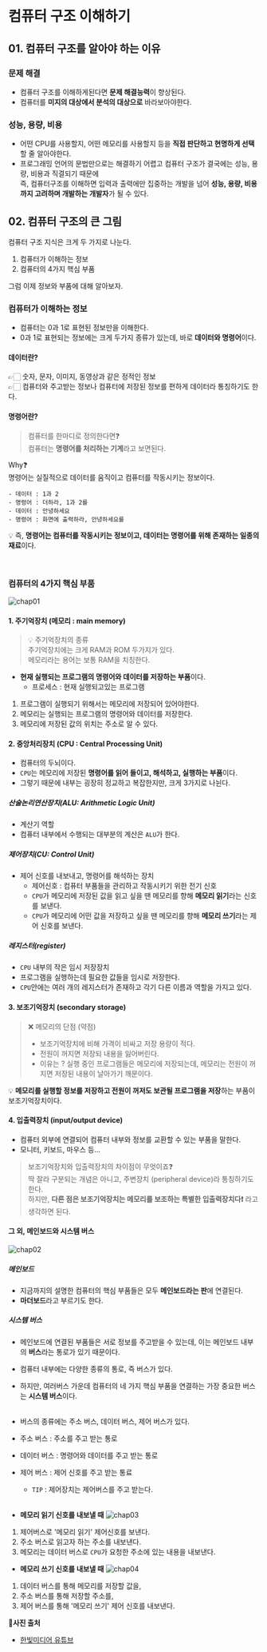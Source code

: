 # 컴퓨터 구조 이해하기

## 01. 컴퓨터 구조를 알아야 하는 이유

### 문제 해결

- 컴퓨터 구조를 이해하게된다면 **문제 해결능력**이 향상된다.
- 컴퓨터를 **미지의 대상에서 분석의 대상으로** 바라보아야한다.

### 성능, 용량, 비용

- 어떤 CPU를 사용할지, 어떤 메모리를 사용할지 등을 **직접 판단하고 현명하게 선택**할 줄 알아야한다.
- 프로그래밍 언어의 문법만으로는 해결하기 어렵고 컴퓨터 구조가 결국에는 성능, 용량, 비용과 직결되기 때문에</br>
  즉, 컴퓨터구조를 이해하면 입력과 출력에만 집중하는 개발을 넘어 **성능, 용량, 비용까지 고려하며 개발하는 개발자**가 될 수 있다.

## 02. 컴퓨터 구조의 큰 그림

컴퓨터 구조 지식은 크게 두 가지로 나눈다.

1. 컴퓨터가 이해하는 정보
2. 컴퓨터의 4가지 핵심 부품
   </br>

그럼 이제 정보와 부품에 대해 알아보자.

### 컴퓨터가 이해하는 정보

- 컴퓨터는 0과 1로 표현된 정보만을 이해한다.
- 0과 1로 표현되는 정보에는 크게 두가지 종류가 있는데, 바로 **데이터와 명령어**이다.

#### 데이터란?

👉🏻 숫자, 문자, 이미지, 동영상과 같은 정적인 정보</br>
👉🏻 컴퓨터와 주고받는 정보나 컴퓨터에 저장된 정보를 편하게 데이터라 통칭하기도 한다.

#### 명령어란?

> 컴퓨터를 한마디로 정의한다면❓</br>
> 컴퓨터는 **명령어를 처리하는 기계**라고 보면된다.

Why❓</br>
명령어는 실질적으로 데이터를 움직이고 컴퓨터를 작동시키는 정보이다.

```
- 데이터 : 1과 2
- 명령어 : 더하라, 1과 2를
- 데이터 : 안녕하세요
- 명령어 : 화면에 출력하라, 안녕하세요를
```

💡 즉, **명령어는 컴퓨터를 작동시키는 정보이고, 데이터는 명령어를 위해 존재하는 일종의 재료**이다.

</br>

### 컴퓨터의 4가지 핵심 부품

![chap01](../public/chap01/01_chapter.png)

#### 1. 주기억장치 (메모리 : main memory)

> 💡 주기억장치의 종류</br>
> 주기억장치에는 크게 RAM과 ROM 두가지가 있다.</br>
> 메모리라는 용어는 보통 RAM을 치칭한다.

- **현재 실행되는 프로그램의 명령어와 데이터를 저장하는 부품**이다.
  - 프로세스 : 현재 실행되고있는 프로그램

1. 프로그램이 실행되기 위해서는 메모리에 저장되어 있어야한다.
2. 메모리는 실행되는 프로그램의 명령어와 데이터를 저장한다.
3. 메모리에 저장된 값의 위치는 주소로 알 수 있다.

#### 2. 중앙처리장치 (CPU : Central Processing Unit)

- 컴퓨터의 두뇌이다.
- `CPU`는 메모리에 저장된 **명령어를 읽어 들이고, 해석하고, 실행하는 부품**이다.
- 그렇기 때문에 내부는 굉장히 정교하고 복잡한지만, 크게 3가지로 나뉜다.

##### 산술논리연산장치(ALU: Arithmetic Logic Unit)

- 계산기 역할
- 컴퓨터 내부에서 수행되는 대부분의 계산은 `ALU`가 한다.

##### 제어장치(CU: Control Unit)

- 제어 신호를 내보내고, 명령어를 해석하는 장치
  - 제어신호 : 컴퓨터 부품들을 관리하고 작동시키기 위한 전기 신호
  - `CPU`가 메모리에 저장된 값을 읽고 싶을 땐 메모리를 향해 **메모리 읽기**라는 신호를 보낸다.
  - `CPU`가 메모리에 어떤 값을 저장하고 싶을 땐 메모리를 향해 **메모리 쓰기**라는 제어 신호를 보낸다.

##### 레지스터(register)

- `CPU` 내부의 작은 임시 저장장치
- 프로그램을 실행하는데 필요한 값들을 임시로 저장한다.
- `CPU`안에는 여러 개의 레지스터가 존재하고 각기 다른 이름과 역할을 가지고 있다.

#### 3. 보조기억장치 (secondary storage)

> ❌ 메모리의 단점 (약점)
>
> - 보조기억장치에 비해 가격이 비싸고 저장 용량이 적다.
> - 전원이 꺼지면 저장되 내용을 잃어버린다.
> - 이유는 ? 실행 중인 프로그램들은 메모리에 저장되는데, 메모리는 전원이 꺼지면 저장된 내용이 날아가기 깨문이다.

💡 **메모리를 실행할 정보를 저장하고 전원이 꺼저도 보관될 프로그램을 저장**하는 부품이 보조기억장치이다.

#### 4. 입출력장치 (input/output device)

- 컴퓨터 외부에 연결되어 컴퓨터 내부와 정보를 교환할 수 있는 부품을 말한다.
- 모니터, 키보드, 마우스 등...

> 보조기억장치와 입출력장치의 차이점이 무엇이죠❓<br/>
> 딱 잘라 구분되는 개념은 아니고, 주변장치 (peripheral device)라 통칭하기도 한다.<br/>
> 하지만, **다른 점은 보조기억장치는 메모리를 보조하는 특별한 입출력장치다❗️** 라고 생각하면 된다.

#### 그 외, 메인보드와 시스템 버스

![chap02](../public/chap01/02_chapter.png)

##### 메인보드

- 지금까지의 설명한 컴퓨터의 핵심 부품들은 모두 **메인보드라는 판**에 연결된다.
- **마더보드**라고 부르기도 한다.

##### 시스템 버스

- 메인보드에 연결된 부품들은 서로 정보를 주고받을 수 있는데, 이는 메인보드 내부의 **버스**라는 통로가 있기 때문이다.
- 컴퓨터 내부에는 다양한 종류의 통로, 즉 버스가 있다.
- 하지만, 여러버스 가운데 컴퓨터의 네 가지 핵심 부품을 연결하는 가장 중요한 버스는 **시스템 버스**이다.<br/>
  <br/>
- 버스의 종류에는 주소 버스, 데이터 버스, 제어 버스가 있다.
- 주소 버스 : 주소를 주고 받는 통로
- 데이터 버스 : 명령어와 데이터를 주고 받는 통로
- 제어 버스 : 제어 신호를 주고 받는 통료

  - `TIP` : 제어장치는 제어버스를 주고 받는다.<br/>
    <br/>

- **메모리 읽기 신호를 내보낼 때**
  ![chap03](../public/chap01/03_chapter.png)

1. 제어버스로 '메모리 읽기' 제어신호를 보낸다.
2. 주소 버스로 읽고자 하는 주소를 내보낸다.
3. 메모리는 데이터 버스로 `CPU`가 요청한 주소에 있는 내용을 내보낸다.

- **메모리 쓰기 신호를 내보낼 때**
  ![chap04](../public/chap01/04_chapter.png)

1. 데이터 버스를 통해 메모리를 저장할 값을,
2. 주소 버스를 통해 저장할 주소를,
3. 제어 버스를 통해 '메모리 쓰기' 제어 신호를 내보낸다.

📍**사진 출처**

- [한빛미디어 유튜브](https://www.youtube.com/watch?v=bls_GjX-4U8&list=PLVsNizTWUw7FCS83JhC1vflK8OcLRG0Hl)
